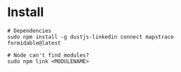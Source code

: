 Install
=======

    # Dependencies
    sudo npm install -g dustjs-linkedin connect mapstrace formidable@latest
    
    # Node can't find modules?
    sudo npm link <MODULENAME>

